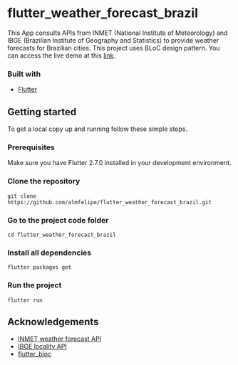 # flutter_weather_forecast_brazil
This App consults APIs from INMET (National Institute of Meteorology) and IBGE (Brazilian Institute of Geography and Statistics) to provide weather forecasts for Brazilian cities. This project uses BLoC design pattern. You can access the live demo at this [link](https://flutter-weather-forecast-brazil.vercel.app/#/).

### Built with
* [Flutter](https://flutter.dev)

## Getting started
To get a local copy up and running follow these simple steps.

### Prerequisites

Make sure you have Flutter 2.7.0 installed in your development environment.

### Clone the repository
```
git clone https://github.com/almfelipe/flutter_weather_forecast_brazil.git
```

### Go to the project code folder
```
cd flutter_weather_forecast_brazil
```

### Install all dependencies
```
flutter packages get
```

### Run the project
```
flutter run
```

## Acknowledgements

* [INMET weather forecast API](https://portal.inmet.gov.br/manual/manual-de-uso-da-api-de-previs%C3%A3o)
* [IBGE locality API](https://servicodados.ibge.gov.br/api/docs/localidades)
* [flutter_bloc](https://pub.dev/packages/flutter_bloc)
